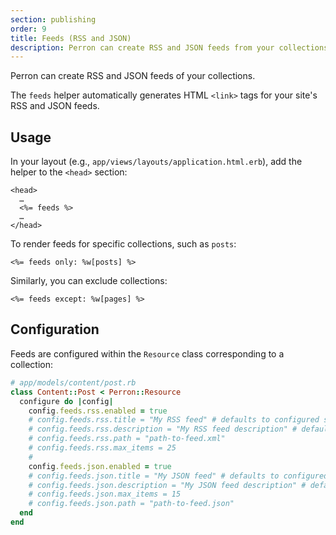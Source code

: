 ```yaml
---
section: publishing
order: 9
title: Feeds (RSS and JSON)
description: Perron can create RSS and JSON feeds from your collections.
---
```


Perron can create RSS and JSON feeds of your collections.

The `feeds` helper automatically generates HTML `<link>` tags for your site's RSS and JSON feeds.


## Usage

In your layout (e.g., `app/views/layouts/application.html.erb`), add the helper to the `<head>` section:
```erb
<head>
  …
  <%= feeds %>
  …
</head>
```

To render feeds for specific collections, such as `posts`:
```erb
<%= feeds only: %w[posts] %>
```

Similarly, you can exclude collections:
```erb
<%= feeds except: %w[pages] %>
```


## Configuration

Feeds are configured within the `Resource` class corresponding to a collection:
```ruby
# app/models/content/post.rb
class Content::Post < Perron::Resource
  configure do |config|
    config.feeds.rss.enabled = true
    # config.feeds.rss.title = "My RSS feed" # defaults to configured site_name
    # config.feeds.rss.description = "My RSS feed description" # defaults to configured site_description
    # config.feeds.rss.path = "path-to-feed.xml"
    # config.feeds.rss.max_items = 25
    #
    config.feeds.json.enabled = true
    # config.feeds.json.title = "My JSON feed" # defaults to configured site_name
    # config.feeds.json.description = "My JSON feed description" # defaults to configured site_description
    # config.feeds.json.max_items = 15
    # config.feeds.json.path = "path-to-feed.json"
  end
end
```
